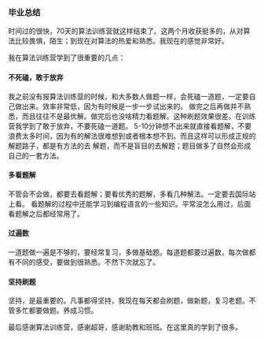 ### 毕业总结

时间过的很快，70天的算法训练营就这样结束了。这两个月收获挺多的，从对算法比较畏惧，陌生；到现在对算法的热爱和熟悉。我现在的感觉非常好。

我在算法训练营学到了很重要的几点：

#### 不死磕，敢于放弃

我之前没有报算法训练营的时候，和大多数人做题一样，会死磕一道题，一定要自己做出来。效率非常低，因为有时候是一步一步试出来的。
做完之后再做并不熟悉，而且往往不是最优解。做完后也没啥精力看题解。这种刷题效果很差。在训练营我学到了敢于放弃，不要死磕一道题。
5-10分钟想不出来就直接看题解，不要浪费太多时间，因为有的解法很难想到或者根本想不到。而且这样可以形成正规的解题路子，都是有方法的去
解题，而不是盲目的去解题；题目做多了自然会形成自己的一套方法。

#### 多看题解

不管会不会做，都要去看题解；要看优秀的题解，多看几种解法。一定要去国际站上看。
看题解的过程中还能学习到编程语言的一些知识。平常没怎么用过，后面看题解之后都经常用了。

#### 过遍数

一道题做一遍是不够的，要经常复习，多做基础题。每道题都要过遍数，每次做都有不同的感受，要做到很熟悉。不然下次就忘了。

#### 坚持刷题

坚持，是最重要的。凡事都得坚持，我现在每天都会刷题，做新题，复习老题。不管多忙都要做题。养成习惯。

最后感谢算法训练营，感谢超哥，感谢助教和班班。在这里真的学到了很多。
